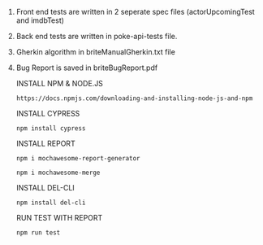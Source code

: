 1. Front end tests are written in 2 seperate spec files (actorUpcomingTest and imdbTest) 

2. Back end tests are written in poke-api-tests file. 

3. Gherkin algorithm in briteManualGherkin.txt file

4. Bug Report is saved in briteBugReport.pdf

    INSTALL NPM & NODE.JS
    ````
    https://docs.npmjs.com/downloading-and-installing-node-js-and-npm
    ````
    INSTALL CYPRESS
    ````
    npm install cypress
    ````
    INSTALL REPORT 
    ````
    npm i mochawesome-report-generator 
    
    npm i mochawesome-merge
    ````
    INSTALL DEL-CLI
    ````
    npm install del-cli
    ````
    RUN TEST WITH REPORT 
    ````
    npm run test
    ````
